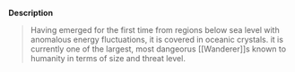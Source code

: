 **Description**
> Having emerged for the first time from regions below sea level with anomalous energy fluctuations, it is covered in oceanic crystals. it is currently one of the largest, most dangeorus [[Wanderer]]s known to humanity in terms of size and threat level.